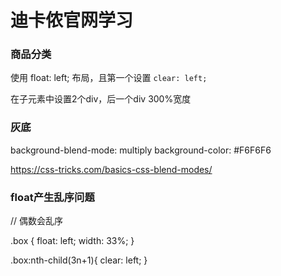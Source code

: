 # 迪卡侬官网学习


### 商品分类
使用 float: left; 布局，且第一个设置 `clear: left;`

在子元素中设置2个div，后一个div 300%宽度



### 灰底

background-blend-mode: multiply
background-color: #F6F6F6

https://css-tricks.com/basics-css-blend-modes/


###  float产生乱序问题

<div class="box">
    <div class="item">
    </div>
</div>

// 偶数会乱序

.box {
  float: left;
  width: 33%;
}

.box:nth-child(3n+1){
  clear: left;
}